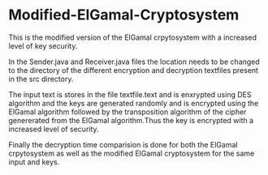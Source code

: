 # Modified-ElGamal-Cryptosystem
This is the modified version of the ElGamal crpytosystem with a increased level of key security.

In the Sender.java and Receiver.java files the location needs to be changed to the directory of the different encryption and decryption textfiles present in the src directory.

The input text is stores in the file textfile.text and is enxrypted using DES algorithm and the keys are generated randomly and is encrypted using the ElGamal algorithm followed by the transposition algorithm of the cipher genererated from the ElGamal algorithm.Thus the key is encrypted with a increased level of security.

Finally the decryption time comparision is done for both the ElGamal crpytosystem as well as the modified ElGamal cryptosystem for the same input and keys.
